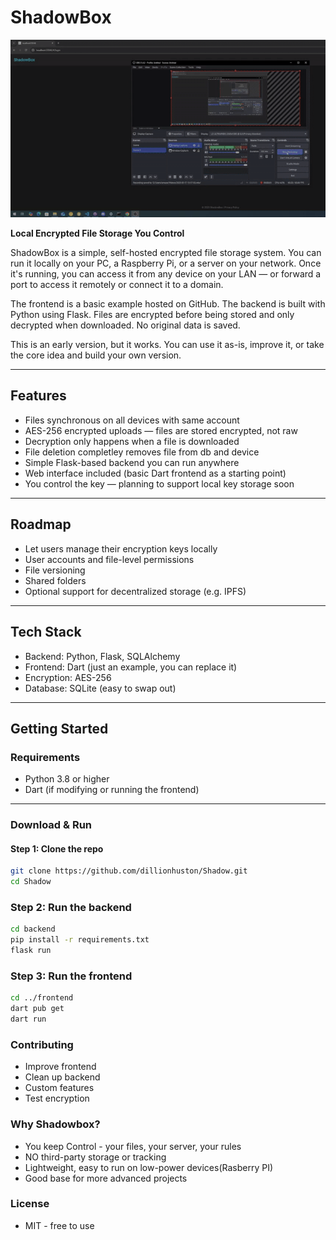 # ShadowBox

![ShadowBox Demo](demo.gif)


**Local Encrypted File Storage You Control**

ShadowBox is a simple, self-hosted encrypted file storage system. You can run it locally on your PC, a Raspberry Pi, or a server on your network. Once it's running, you can access it from any device on your LAN — or forward a port to access it remotely or connect it to a domain.

The frontend is a basic example hosted on GitHub. The backend is built with Python using Flask. Files are encrypted before being stored and only decrypted when downloaded. No original data is saved.

This is an early version, but it works. You can use it as-is, improve it, or take the core idea and build your own version.

---

## Features
- Files synchronous on all devices with same account
- AES-256 encrypted uploads — files are stored encrypted, not raw
- Decryption only happens when a file is downloaded
- File deletion completley removes file from db and device
- Simple Flask-based backend you can run anywhere
- Web interface included (basic Dart frontend as a starting point)
- You control the key — planning to support local key storage soon

---

## Roadmap

- Let users manage their encryption keys locally
- User accounts and file-level permissions
- File versioning
- Shared folders
- Optional support for decentralized storage (e.g. IPFS)

---

## Tech Stack

- Backend: Python, Flask, SQLAlchemy
- Frontend: Dart (just an example, you can replace it)
- Encryption: AES-256
- Database: SQLite (easy to swap out)

---

## Getting Started

### Requirements

- Python 3.8 or higher
- Dart (if modifying or running the frontend)

---

### Download & Run

#### Step 1: Clone the repo

```bash
git clone https://github.com/dillionhuston/Shadow.git
cd Shadow
```

### Step 2: Run the backend
```bash 
cd backend
pip install -r requirements.txt
flask run
```

### Step 3: Run the frontend
```bash
cd ../frontend
dart pub get
dart run

```

### Contributing 

-  Improve frontend 
-  Clean up backend
-  Custom features
-  Test encryption

### Why Shadowbox?

- You keep Control - your files, your server, your rules
- NO third-party storage or tracking 
- Lightweight, easy to run on low-power devices(Rasberry PI)
- Good base for more advanced projects

### License 

- MIT - free to use


